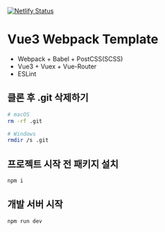 [![Netlify Status](https://api.netlify.com/api/v1/badges/ea771e36-c950-4630-9842-688c563c3d06/deploy-status)](https://app.netlify.com/sites/gleaming-sawine-13aa65/deploys)

# Vue3 Webpack Template

- Webpack + Babel + PostCSS(SCSS)
- Vue3 + Vuex + Vue-Router
- ESLint

## 클론 후 .git 삭제하기

```bash
# macOS 
rm -rf .git

# Windows
rmdir /s .git 
```

## 프로젝트 시작 전 패키지 설치

```bash
npm i
```

## 개발 서버 시작

```bash
npm run dev
```
